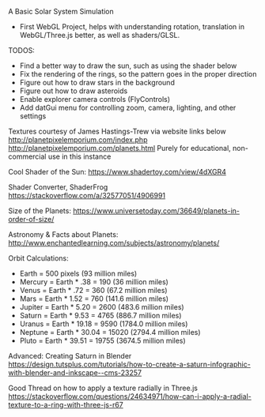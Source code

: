 A Basic Solar System Simulation
- First WebGL Project, helps with understanding rotation, translation in WebGL/Three.js better, as well as shaders/GLSL.

TODOS:
- Find a better way to draw the sun, such as using the shader below
- Fix the rendering of the rings, so the pattern goes in the proper direction
- Figure out how to draw stars in the background
- Figure out how to draw asteroids
- Enable explorer camera controls (FlyControls)
- Add datGui menu for controlling zoom, camera, lighting, and other settings


Textures courtesy of James Hastings-Trew via website links below
http://planetpixelemporium.com/index.php
http://planetpixelemporium.com/planets.html
Purely for educational, non-commercial use in this instance

Cool Shader of the Sun:
https://www.shadertoy.com/view/4dXGR4

Shader Converter, ShaderFrog
https://stackoverflow.com/a/32577051/4906991

Size of the Planets:
https://www.universetoday.com/36649/planets-in-order-of-size/

Astronomy & Facts about Planets:
http://www.enchantedlearning.com/subjects/astronomy/planets/

Orbit Calculations:
- Earth   = 500 pixels (93 million miles)
- Mercury = Earth * .38   = 190 (36 million miles)
- Venus   = Earth * .72   = 360 (67.2 million miles)
- Mars    = Earth * 1.52  = 760 (141.6 million miles)
- Jupiter = Earth * 5.20  = 2600 (483.6 million miles)
- Saturn  = Earth * 9.53  = 4765 (886.7 million miles)
- Uranus  = Earth * 19.18 = 9590 (1784.0 million miles)
- Neptune = Earth * 30.04 = 15020 (2794.4 million miles)
- Pluto   = Earth * 39.51 = 19755  (3674.5 million miles)

Advanced: Creating Saturn in Blender
https://design.tutsplus.com/tutorials/how-to-create-a-saturn-infographic-with-blender-and-inkscape--cms-23257

Good Thread on how to apply a texture radially in Three.js
https://stackoverflow.com/questions/24634971/how-can-i-apply-a-radial-texture-to-a-ring-with-three-js-r67

